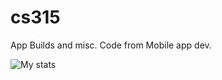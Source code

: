 # cs315
App Builds and misc. Code from Mobile app dev.


![My stats](https://github-readme-stats.vercel.app/api?username=zacharyelledgemcghee&show_icons=true&theme=algolia)
